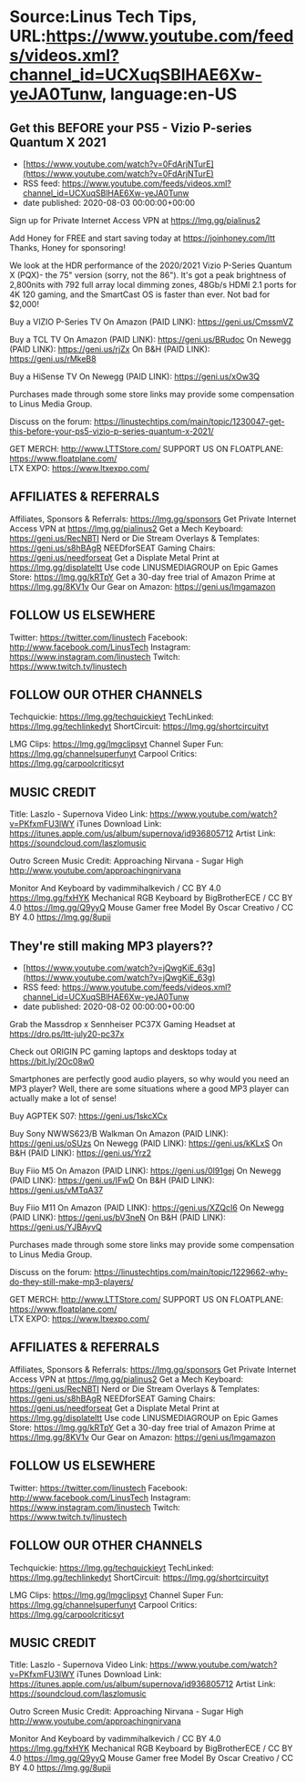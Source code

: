 # Source:Linus Tech Tips, URL:https://www.youtube.com/feeds/videos.xml?channel_id=UCXuqSBlHAE6Xw-yeJA0Tunw, language:en-US

## Get this BEFORE your PS5 - Vizio P-series Quantum X 2021
 - [https://www.youtube.com/watch?v=0FdArjNTurE](https://www.youtube.com/watch?v=0FdArjNTurE)
 - RSS feed: https://www.youtube.com/feeds/videos.xml?channel_id=UCXuqSBlHAE6Xw-yeJA0Tunw
 - date published: 2020-08-03 00:00:00+00:00

Sign up for Private Internet Access VPN at https://lmg.gg/pialinus2

Add Honey for FREE and start saving today at https://joinhoney.com/ltt
Thanks, Honey for sponsoring!

We look at the HDR performance of the 2020/2021 Vizio P-Series Quantum X (PQX)- the 75" version (sorry, not the 86"). It's got a peak brightness of 2,800nits with 792 full array local dimming zones, 48Gb/s HDMI 2.1 ports for 4K 120 gaming, and the SmartCast OS is faster than ever. Not bad for $2,000!

Buy a VIZIO P-Series TV
On Amazon (PAID LINK): https://geni.us/CmssmVZ

Buy a TCL TV
On Amazon (PAID LINK): https://geni.us/BRudoc
On Newegg (PAID LINK): https://geni.us/rjZx 
On B&H (PAID LINK): https://geni.us/rMkeB8

Buy a HiSense TV
On Newegg (PAID LINK): https://geni.us/xOw3Q

Purchases made through some store links may provide some compensation to Linus Media Group.

Discuss on the forum: https://linustechtips.com/main/topic/1230047-get-this-before-your-ps5-vizio-p-series-quantum-x-2021/

GET MERCH: http://www.LTTStore.com/
SUPPORT US ON FLOATPLANE: https://www.floatplane.com/  
LTX EXPO: https://www.ltxexpo.com/   

AFFILIATES & REFERRALS
---------------------------------------------------
Affiliates, Sponsors & Referrals: https://lmg.gg/sponsors
Get Private Internet Access VPN at https://lmg.gg/pialinus2
Get a Mech Keyboard: https://geni.us/RecNBTI
Nerd or Die Stream Overlays & Templates: https://geni.us/s8hBAgR
NEEDforSEAT Gaming Chairs: https://geni.us/needforseat
Get a Displate Metal Print at https://lmg.gg/displateltt
Use code LINUSMEDIAGROUP on Epic Games Store: https://lmg.gg/kRTpY
Get a 30-day free trial of Amazon Prime at https://lmg.gg/8KV1v
Our Gear on Amazon: https://geni.us/lmgamazon
 
FOLLOW US ELSEWHERE
---------------------------------------------------  
Twitter: https://twitter.com/linustech
Facebook: http://www.facebook.com/LinusTech
Instagram: https://www.instagram.com/linustech
Twitch: https://www.twitch.tv/linustech

FOLLOW OUR OTHER CHANNELS
---------------------------------------------------  
Techquickie: https://lmg.gg/techquickieyt
TechLinked: https://lmg.gg/techlinkedyt
ShortCircuit: https://lmg.gg/shortcircuityt

LMG Clips: https://lmg.gg/lmgclipsyt
Channel Super Fun: https://lmg.gg/channelsuperfunyt
Carpool Critics: https://lmg.gg/carpoolcriticsyt

MUSIC CREDIT
---------------------------------------------------  
Title: Laszlo - Supernova
Video Link: https://www.youtube.com/watch?v=PKfxmFU3lWY
iTunes Download Link: https://itunes.apple.com/us/album/supernova/id936805712
Artist Link: https://soundcloud.com/laszlomusic

Outro Screen Music Credit: Approaching Nirvana - Sugar High http://www.youtube.com/approachingnirvana

Monitor And Keyboard by vadimmihalkevich / CC BY 4.0 https://lmg.gg/fxHYK 
Mechanical RGB Keyboard by BigBrotherECE / CC BY 4.0 https://lmg.gg/Q9yyQ 
Mouse Gamer free Model By Oscar Creativo / CC BY 4.0 https://lmg.gg/8upii

## They're still making MP3 players??
 - [https://www.youtube.com/watch?v=jQwgKiE_63g](https://www.youtube.com/watch?v=jQwgKiE_63g)
 - RSS feed: https://www.youtube.com/feeds/videos.xml?channel_id=UCXuqSBlHAE6Xw-yeJA0Tunw
 - date published: 2020-08-02 00:00:00+00:00

Grab the Massdrop x Sennheiser PC37X Gaming Headset at https://dro.ps/ltt-july20-pc37x

Check out ORIGIN PC gaming laptops and desktops today at https://bit.ly/2Oc08w0

Smartphones are perfectly good audio players, so why would you need an MP3 player? Well, there are some situations where a good MP3 player can actually make a lot of sense!

Buy AGPTEK S07: https://geni.us/1skcXCx

Buy Sony NWWS623/B Walkman
On Amazon (PAID LINK): https://geni.us/oSUzs
On Newegg (PAID LINK): https://geni.us/kKLxS
On B&H (PAID LINK): https://geni.us/Yrz2

Buy Fiio M5
On Amazon (PAID LINK): https://geni.us/0l91gej
On Newegg (PAID LINK): https://geni.us/IFwD
On B&H (PAID LINK): https://geni.us/vMTqA37

Buy Fiio M11
On Amazon (PAID LINK): https://geni.us/XZQcI6
On Newegg (PAID LINK): https://geni.us/bV3neN
On B&H (PAID LINK): https://geni.us/YJBAyvQ

Purchases made through some store links may provide some compensation to Linus Media Group.

Discuss on the forum: https://linustechtips.com/main/topic/1229662-why-do-they-still-make-mp3-players/


GET MERCH: http://www.LTTStore.com/
SUPPORT US ON FLOATPLANE: https://www.floatplane.com/  
LTX EXPO: https://www.ltxexpo.com/   

AFFILIATES & REFERRALS
---------------------------------------------------
Affiliates, Sponsors & Referrals: https://lmg.gg/sponsors
Get Private Internet Access VPN at https://lmg.gg/pialinus2
Get a Mech Keyboard: https://geni.us/RecNBTI
Nerd or Die Stream Overlays & Templates: https://geni.us/s8hBAgR
NEEDforSEAT Gaming Chairs: https://geni.us/needforseat
Get a Displate Metal Print at https://lmg.gg/displateltt
Use code LINUSMEDIAGROUP on Epic Games Store: https://lmg.gg/kRTpY
Get a 30-day free trial of Amazon Prime at https://lmg.gg/8KV1v
Our Gear on Amazon: https://geni.us/lmgamazon
 
FOLLOW US ELSEWHERE
---------------------------------------------------  
Twitter: https://twitter.com/linustech
Facebook: http://www.facebook.com/LinusTech
Instagram: https://www.instagram.com/linustech
Twitch: https://www.twitch.tv/linustech

FOLLOW OUR OTHER CHANNELS
---------------------------------------------------  
Techquickie: https://lmg.gg/techquickieyt
TechLinked: https://lmg.gg/techlinkedyt
ShortCircuit: https://lmg.gg/shortcircuityt

LMG Clips: https://lmg.gg/lmgclipsyt
Channel Super Fun: https://lmg.gg/channelsuperfunyt
Carpool Critics: https://lmg.gg/carpoolcriticsyt

MUSIC CREDIT
---------------------------------------------------  
Title: Laszlo - Supernova
Video Link: https://www.youtube.com/watch?v=PKfxmFU3lWY
iTunes Download Link: https://itunes.apple.com/us/album/supernova/id936805712
Artist Link: https://soundcloud.com/laszlomusic

Outro Screen Music Credit: Approaching Nirvana - Sugar High http://www.youtube.com/approachingnirvana

Monitor And Keyboard by vadimmihalkevich / CC BY 4.0 https://lmg.gg/fxHYK 
Mechanical RGB Keyboard by BigBrotherECE / CC BY 4.0 https://lmg.gg/Q9yyQ 
Mouse Gamer free Model By Oscar Creativo / CC BY 4.0 https://lmg.gg/8upii

